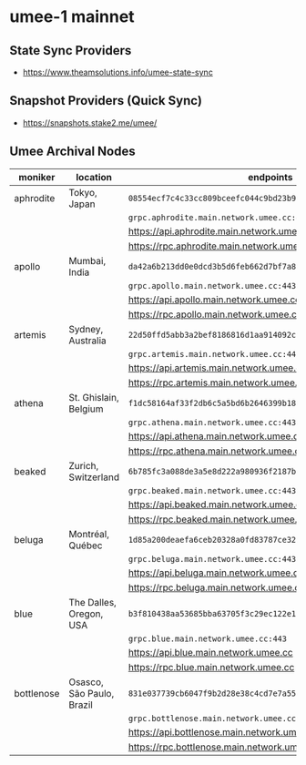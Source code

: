 <!-- markdownlint-disable MD034 -->
<!-- markdownlint-disable MD013 -->
# umee-1 mainnet

## State Sync Providers

- https://www.theamsolutions.info/umee-state-sync

## Snapshot Providers (Quick Sync)

- https://snapshots.stake2.me/umee/

## Umee Archival Nodes

| moniker    | location                  | endpoints                                                       |
|------------|---------------------------|-----------------------------------------------------------------|
| aphrodite  | Tokyo, Japan              | `08554ecf7c4c33cc809bceefc044c9bd23b933bd@34.146.11.20:26656`   |
|            |                           | `grpc.aphrodite.main.network.umee.cc:443`                       |
|            |                           | https://api.aphrodite.main.network.umee.cc                      |
|            |                           | https://rpc.aphrodite.main.network.umee.cc                      |
| apollo     | Mumbai, India             | `da42a6b213dd0e0dcd3b5d6feb662d7bf7a8cee6@34.93.115.217:26656`  |
|            |                           | `grpc.apollo.main.network.umee.cc:443`                          |
|            |                           | https://api.apollo.main.network.umee.cc                         |
|            |                           | https://rpc.apollo.main.network.umee.cc                         |
| artemis    | Sydney, Australia         | `22d50ffd5abb3a2bef8186816d1aa914092c5ecf@35.189.2.114:26656`   |
|            |                           | `grpc.artemis.main.network.umee.cc:443`                         |
|            |                           | https://api.artemis.main.network.umee.cc                        |
|            |                           | https://rpc.artemis.main.network.umee.cc                        |
| athena     | St. Ghislain, Belgium     | `f1dc58164af33f2db6c5a5bd6b2646399b18bbb4@35.187.48.177:26656`  |
|            |                           | `grpc.athena.main.network.umee.cc:443`                          |
|            |                           | https://api.athena.main.network.umee.cc                         |
|            |                           | https://rpc.athena.main.network.umee.cc                         |
| beaked     | Zurich, Switzerland       | `6b785fc3a088de3a5e8d222a980936f2187b8c56@34.65.213.164:26656`  |
|            |                           | `grpc.beaked.main.network.umee.cc:443`                          |
|            |                           | https://api.beaked.main.network.umee.cc                         |
|            |                           | https://rpc.beaked.main.network.umee.cc                         |
| beluga     | Montréal, Québec          | `1d85a200deaefa6ceb20328a0fd83787ce329aa6@34.152.15.182:26656`  |
|            |                           | `grpc.beluga.main.network.umee.cc:443`                          |
|            |                           | https://api.beluga.main.network.umee.cc                         |
|            |                           | https://rpc.beluga.main.network.umee.cc                         |
| blue       | The Dalles, Oregon, USA   | `b3f810438aa53685bba63705f3c29ec122e1e40c@34.127.76.180:26656`  |
|            |                           | `grpc.blue.main.network.umee.cc:443`                            |
|            |                           | https://api.blue.main.network.umee.cc                          |
|            |                           | https://rpc.blue.main.network.umee.cc                           |
| bottlenose | Osasco, São Paulo, Brazil | `831e037739cb6047f9b2d28e38c4cd7e7a550d04@35.199.126.245:26656` |
|            |                           | `grpc.bottlenose.main.network.umee.cc:443`                      |
|            |                           | https://api.bottlenose.main.network.umee.cc                     |
|            |                           | https://rpc.bottlenose.main.network.umee.cc                     |
